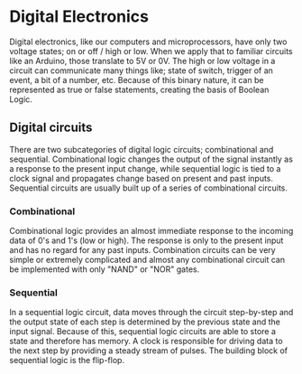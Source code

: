 # Digital Electronics

Digital electronics, like our computers and microprocessors, have only two voltage states; on or off / high or low. When we apply that to familiar circuits like an Arduino, those translate to 5V or 0V. The high or low voltage in a circuit can communicate many things like; state of switch, trigger of an event, a bit of a number, etc. Because of this binary nature, it can be represented as true or false statements, creating the basis of Boolean Logic.


## Digital circuits

There are two subcategories of digital logic circuits; combinational and sequential. Combinational logic changes the output of the signal instantly as a response to the present input change, while sequential logic is tied to a clock signal and propagates change based on present and past inputs. Sequential circuits are usually built up of a series of combinational circuits.


### Combinational
Combinational logic provides an almost immediate response to the incoming data of 0's and 1's (low or high). The response is only to the present input and has no regard for any past inputs. Combination circuits can be very simple or extremely complicated and almost any combinational circuit can be implemented with only "NAND" or "NOR" gates.


### Sequential
In a sequential logic circuit, data moves through the circuit step-by-step and the output state of each step is determined by the previous state and the input signal. Because of this, sequential logic circuits are able to store a state and therefore has memory.  A clock is responsible for driving data to the next step by providing a steady stream of pulses. The building block of sequential logic is the flip-flop.

